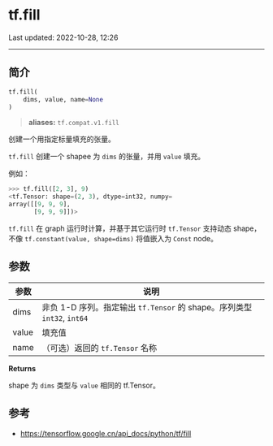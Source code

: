 # tf.fill

Last updated: 2022-10-28, 12:26
****

## 简介

```python
tf.fill(
    dims, value, name=None
)
```

> **aliases:** `tf.compat.v1.fill`

创建一个用指定标量填充的张量。

`tf.fill` 创建一个 shapee 为 `dims` 的张量，并用 `value` 填充。

例如：

```python
>>> tf.fill([2, 3], 9)
<tf.Tensor: shape=(2, 3), dtype=int32, numpy=
array([[9, 9, 9],
       [9, 9, 9]])>
```

`tf.fill` 在 graph 运行时计算，并基于其它运行时 `tf.Tensor` 支持动态 shape，不像 `tf.constant(value, shape=dims)` 将值嵌入为 `Const` node。

## 参数

|参数|说明|
|---|---|
|dims|非负 1-D 序列。指定输出 `tf.Tensor` 的 shape。序列类型 `int32`, `int64`|
|value|填充值|
|name|（可选）返回的 `tf.Tensor` 名称|

**Returns**

shape 为 `dims` 类型与 `value` 相同的 tf.Tensor。

## 参考

- https://tensorflow.google.cn/api_docs/python/tf/fill
